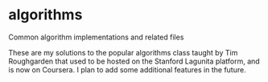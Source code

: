 # algorithms
Common algorithm implementations and related files

These are my solutions to the popular algorithms class taught by Tim Roughgarden that used to be
hosted on the Stanford Lagunita platform, and is now on Coursera.
I plan to add some additional features in the future.
